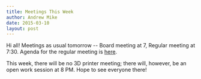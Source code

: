 ```yaml
---
title: Meetings This Week
author: Andrew Mike
date: 2015-03-10
layout: post
---
```


Hi all! Meetings as usual tomorrow -- Board meeting at 7, Regular meeting at 7:30. Agenda for the regular meeting is [here](http://wiki.hacksburg.org/meetings:meeting_agenda_and_minutes_for_2015-03-10).

This week, there will be no 3D printer meeting; there will, however, be an open work session at 8 PM. Hope to see everyone there!